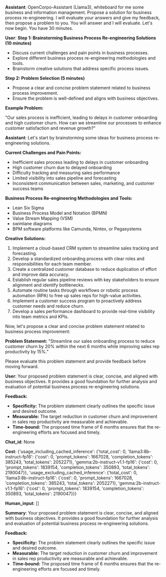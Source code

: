 **Assistant**: OpenCorpo-Assistant (Llama3), whiteboard for me some business and information management. Propose a solution for business process re-engineering. I will evaluate your answers and give my feedback, then propose a problem to you. You will answer and I will evaluate. Let's now begin. You have 30 minutes.

**User**: **Step 1: Brainstorming Business Process Re-engineering Solutions (10 minutes)**

* Discuss current challenges and pain points in business processes.
* Explore different business process re-engineering methodologies and tools.
* Brainstorm creative solutions that address specific process issues.

**Step 2: Problem Selection (5 minutes)**

* Propose a clear and concise problem statement related to business process improvement.
* Ensure the problem is well-defined and aligns with business objectives.

**Example Problem:**

"Our sales process is inefficient, leading to delays in customer onboarding and high customer churn. How can we streamline our processes to enhance customer satisfaction and revenue growth?"

**Assistant**: Let's start by brainstorming some ideas for business process re-engineering solutions.

**Current Challenges and Pain Points:**

* Inefficient sales process leading to delays in customer onboarding
* High customer churn due to delayed onboarding
* Difficulty tracking and measuring sales performance
* Limited visibility into sales pipeline and forecasting
* Inconsistent communication between sales, marketing, and customer success teams

**Business Process Re-engineering Methodologies and Tools:**

* Lean Six Sigma
* Business Process Model and Notation (BPMN)
* Value Stream Mapping (VSM)
* swimlane diagrams
* BPM software platforms like Camunda, Nintex, or Pegasystems

**Creative Solutions:**

1. Implement a cloud-based CRM system to streamline sales tracking and forecasting.
2. Develop a standardized onboarding process with clear roles and responsibilities for each team member.
3. Create a centralized customer database to reduce duplication of effort and improve data accuracy.
4. Establish regular sales pipeline reviews with key stakeholders to ensure alignment and identify bottlenecks.
5. Automate routine tasks through workflows or robotic process automation (RPA) to free up sales reps for high-value activities.
6. Implement a customer success program to proactively address customer needs and reduce churn.
7. Develop a sales performance dashboard to provide real-time visibility into team metrics and KPIs.

Now, let's propose a clear and concise problem statement related to business process improvement:

**Problem Statement:**
"Streamline our sales onboarding process to reduce customer churn by 20% within the next 6 months while improving sales rep productivity by 15%."

Please evaluate this problem statement and provide feedback before moving forward.

**User**: Your proposed problem statement is clear, concise, and aligned with business objectives. It provides a good foundation for further analysis and evaluation of potential business process re-engineering solutions.

**Feedback:**

* **Specificity:** The problem statement clearly outlines the specific issue and desired outcome.
* **Measurable:** The target reduction in customer churn and improvement in sales rep productivity are measurable and achievable.
* **Time-bound:** The proposed time frame of 6 months ensures that the re-engineering efforts are focused and timely.

**Chat_id**: None

**Cost**: {'usage_including_cached_inference': {'total_cost': 0, 'llama3:8b-instruct-fp16': {'cost': 0, 'prompt_tokens': 1667028, 'completion_tokens': 385243, 'total_tokens': 2052271}, 'gemma:2b-instruct-v1.1-fp16': {'cost': 0, 'prompt_tokens': 1839154, 'completion_tokens': 350893, 'total_tokens': 2190047}}, 'usage_excluding_cached_inference': {'total_cost': 0, 'llama3:8b-instruct-fp16': {'cost': 0, 'prompt_tokens': 1667028, 'completion_tokens': 385243, 'total_tokens': 2052271}, 'gemma:2b-instruct-v1.1-fp16': {'cost': 0, 'prompt_tokens': 1839154, 'completion_tokens': 350893, 'total_tokens': 2190047}}}

**Human_input**: []

**Summary**: Your proposed problem statement is clear, concise, and aligned with business objectives. It provides a good foundation for further analysis and evaluation of potential business process re-engineering solutions.

**Feedback:**

* **Specificity:** The problem statement clearly outlines the specific issue and desired outcome.
* **Measurable:** The target reduction in customer churn and improvement in sales rep productivity are measurable and achievable.
* **Time-bound:** The proposed time frame of 6 months ensures that the re-engineering efforts are focused and timely.


